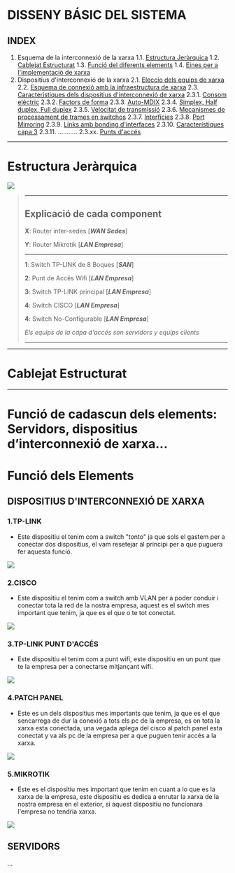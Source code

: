 # DISSENY BÁSIC DEL SISTEMA

## INDEX

1. Esquema de la interconnexió de la xarxa
    1.1. [Estructura Jeràrquica](#estructura-jeràrquica)
    1.2. [Cablejat Estructurat]()
    1.3. [Funció del diferents elements]()
    1.4. [Eines per a l'implementació de xarxa]()
2. Dispositius d'interconnexió de la xarxa
    2.1. [Eleccio dels equips de xarxa]()
    2.2. [Esquema de connexió amb la infraestructura de xarxa]()
    2.3. [Característiques dels dispositius d'interconnexió de xarxa]()
        2.3.1.  [Consom eléctric]()
        2.3.2.  [Factors de forma]()
        2.3.3.  [Auto-MDIX]()
        2.3.4.  [Simplex, Half duplex, Full duplex]()
        2.3.5.  [Velocitat de transmissió]()
        2.3.6.  [Mecanismes de processament de trames en switchos]()
        2.3.7.  [Interfícies]()
        2.3.8.  [Port Mirroring]()
        2.3.9.  [Links amb bonding d'interfaces]()
        2.3.10. [Característiques capa 3]()
        2.3.11. ...........
        2.3.xx. [Punts d'accés]()

---

# Estructura Jeràrquica

![](../img/estructuraJerarquica.png)

> --- 
>
> ## Explicació de cada component
>
> **X**: Router inter-sedes [**_WAN Sedes_**]
>
> **Y**: Router Mikrotik [**_LAN Empresa_**]
>
> ---
>
> **1**: Switch TP-LINK de 8 Boques [**_SAN_**]
>
> **2**: Punt de Accés Wifi [**_LAN Empresa_**]
>
> **3**: Switch TP-LINK principal [**_LAN Empresa_**]
>
> **4**: Switch CISCO [**_LAN Empresa_**]
>
> **4**: Switch No-Configurable [**_LAN Empresa_**]
>
> _Els equips de la capa d'accés son servidors y equips clients_
>
> ---

---

# Cablejat Estructurat



---

# Funció de cadascun dels elements: Servidors, dispositius d’interconnexió de xarxa...

# Funció dels Elements

## DISPOSITIUS D'INTERCONNEXIÓ DE XARXA

### 1.TP-LINK

- Este dispositiu el tenim com a switch "tonto" ja que sols el gastem per a conectar dos dispositius, el vam resetejar al principi per a que puguera fer aquesta funció.

![](../img/tplinkswitch.png)


### 2.CISCO

- Este dispositiu el tenim com a switch amb VLAN per a poder conduir i conectar tota la red de la nostra empresa, aquest es el switch mes important que tenim, ja que es el que o te tot conectat.

![](../img/cisco.png)

### 3.TP-LINK PUNT D'ACCÉS

- Este dispositiu el tenim com a punt wifi, este dispositiu en un punt que te la empresa per a conectarse mitjançant wifi.

![](../img/tplinkrouter.png)


### 4.PATCH PANEL

- Este es un dels dispositius mes importants que tenim, ja que es el que sencarrega de dur la conexió a tots els pc de la empresa, es on tota la xarxa esta conectada, una vegada aplega del cisco al patch panel esta conectat y va als pc de la empresa per a que puguen tenir accés a la xarxa.

![](../img/PATCHPANEL.jpg)

### 5.MIKROTIK

- Este es el dispositiu mes important que tenim en cuant a lo que es la xarxa de la empresa, este dispositiu es dedica a enrutar la xarxa de la nostra empresa en el exterior, si aquest dispositiu no funcionara l'empresa no tendŕia xarxa.

![](../img/microtik.jpg)

## SERVIDORS

...

